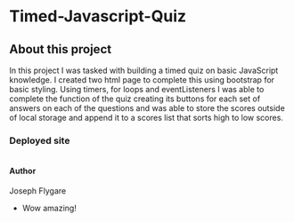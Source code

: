 # Timed-Javascript-Quiz

## About this project
In this project I was tasked with building a timed quiz on basic JavaScript knowledge. I created two html page to complete this using bootstrap for basic styling. Using timers,
for loops and eventListeners I was able to complete the function of the quiz creating its buttons for each set of answers on each of the questions and was able to store the scores outside of local storage and append it to a scores list that sorts high to low scores.
### Deployed site
<img scr="https://raw.githubusercontent.com/JoeyFlygare/Timed-Javascript-Quiz/master/assets/Capture.PNG">

#### Author
Joseph Flygare
* Wow amazing!